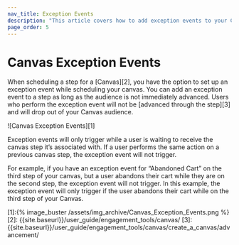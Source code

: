 ```yaml
---
nav_title: Exception Events 
description: "This article covers how to add exception events to your Canvas steps."
page_order: 5
---
```


# Canvas Exception Events

When scheduling a step for a [Canvas][2], you have the option to set up an exception event while scheduling your canvas. You can add an exception event to a step as long as the audience is not immediately advanced. Users who perform the exception event will not be [advanced through the step][3] and will drop out of your Canvas audience.

![Canvas Exception Events][1]

Exception events will only trigger while a user is waiting to receive the canvas step it’s associated with. If a user performs the same action on a previous canvas step, the exception event will not trigger.

For example, if you have an exception event for “Abandoned Cart” on the third step of your canvas, but a user abandons their cart while they are on the second step, the exception event will not trigger. In this example, the exception event will only trigger if the user abandons their cart while on the third step of your Canvas. 


[1]:{% image_buster /assets/img_archive/Canvas_Exception_Events.png %}
[2]: {{site.baseurl}}/user_guide/engagement_tools/canvas/
[3]: {{site.baseurl}}/user_guide/engagement_tools/canvas/create_a_canvas/advancement/
